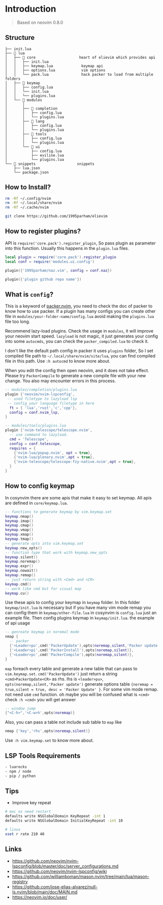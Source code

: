 # Introduction

> Based on neovim 0.8.0

## Structure

```text
├── init.lua
├── 📂 lua
│   ├── 📂 core                    heart of elievim which provides api
│   │   ├── init.lua
│   │   ├── keymap.lua             keymap api
│   │   ├── options.lua            vim options
│   │   └── pack.lua               hack packer to load from multiple folders
│   ├── 📂 keymap
│   │   ├── config.lua
│   │   └── init.lua
│   │   └── plugins.lua
│   └── 📂 modules
│       │
│       ├── 📂 completion
│       │   ├── config.lua
│       │   └── plugins.lua
│       ├── 📂 lang
│       │   ├── config.lua
│       │   └── plugins.lua
│       ├── 📂 tools
│       │   ├── config.lua
│       │   └── plugins.lua
│       └── 📂 ui
│           ├── config.lua
│           ├── eviline.lua
│           └── plugins.lua
└── 📂 snippets                   snippets
    ├── lua.json
    └── package.json

```

## How to Install?

```bash
rm -Rf ~/.config/nvim
rm -Rf ~/.local/share/nvim
rm -Rf ~/.cache/nvim

git clone https://github.com/1995parham/elievim
```

## How to register plugins?

API is `require('core.pack').register_plugin`, So pass plugin as parameter into this
function. Usually this happens in the `plugin.lua` files.

```lua
local plugin = require('core.pack').register_plugin
local conf = require('modules.ui.config')

plugin({'1995parham/naz.vim', config = conf.naz})

plugin({'plugin github repo name'})
```

## What is `config`?

This is a keyword of [packer.nvim](https://github.com/wbthomason/packer.nvim),
you need to check the doc of packer to know how to use packer.
If a plugin has many configs you can create other file in
`modules/your-folder-name/config.lua` avoid
making the `plugins.lua` file too long.

Recommend lazy-load plugins. Check the usage in `modules`,
it will improve your neovim
start speed. `lazyload` is not magic, it just generates your config into some `autocmds`,
you can check the `packer_compiled.lua` to check it.

I don't like the default path config in
packer it uses `plugins` folder, So I set
compiled file path to `~/.local/share/nvim/site/lua`, you can find compiled
file in this path. Use `:h autocmd`
to know more about.

When you edit the config then open neovim, and it does not take effect. Please try
`PackerCompile` to generate a new compile file with your new change.
You also may encounter errors in this process.

```lua
-- modules/completion/plugins.lua
plugin {'neovim/nvim-lspconfig',
 -- used filetype to lazyload lsp
 -- config your language filetype in here
  ft = { 'lua','rust','c','cpp'},
  config = conf.nvim_lsp,
}

-- modules/tools/plugins.lua
plugin {'nvim-telescope/telescope.nvim',
  -- use command to lazyload.
  cmd = 'Telescope',
  config = conf.telescope,
  requires = {
    {'nvim-lua/popup.nvim', opt = true},
    {'nvim-lua/plenary.nvim',opt = true},
    {'nvim-telescope/telescope-fzy-native.nvim',opt = true},
  }
}
```

## How to config keymap

In cosynvim there are some apis that make it easy to set keymap.
All apis are defined in `core/keymap.lua`.

```lua
-- functions to generate keymap by vim.keymap.set
keymap.nmap()
keymap.imap()
keymap.cmap()
keymap.vmap()
keymap.xmap()
keymap.tmap()
-- generate opts into vim.keymap.set
keymap.new_opts()
-- function type that work with keymap.new_opts
keymap.silent()
keymap.noremap()
keymap.expr()
keymap.nowait()
keymap.remap()
-- just return string with <Cmd> and <CR>
keymap.cmd()
-- work like cmd but for visual map
keymap.cu()
```

Use these apis to config your keymap in `keymap` folder. In this folder
`keymap/init.lua` is necessary but if you
have many vim mode remap you can config them in `keymap/other-file.lua`
in cosynvim is `config.lua` just an
example file.
Then config plugins keymap in `keymap/init.lua`. the example of api usage

```lua
-- genreate keymap in noremal mode
nmap {
  -- packer
  {'<Leader>pu',cmd('PackerUpdate'),opts(noremap,silent,'Packer update')},
  {'<Leader>pi',cmd('PackerInstall'),opts(noremap,silent)},
  {'<Leader>pc',cmd('PackerCompile'),opts(noremap,silent)},
}
```

`map` foreach every table and generate a new table that can pass to
`vim.keymap.set`. `cmd('PackerUpdate')` just
return a string `<cmd>PackerUpdate<CR>` as rhs. lhs is
`<leader>pu>`, `opts(noremap,silent,'Packer update')` generate options table
`{noremap = true,silent = true, desc = 'Packer Update' }`.
For some vim mode remap. not need use `cmd` function. oh maybe you will be
confused what is `<cmd>` check `:h <cmd>` you will get answer

```lua
-- window jump
{"<C-h>",'<C-w>h',opts(noremap)}
```

Also, you can pass a table not include sub table to `map` like

```lua
nmap {'key','rhs',opts(noremap,silent)}
```

Use `:h vim.keymap.set` to know more about.

## LSP Tools Requirements

```sh
- luarocks
- npm / node
- pip / python
```

## Tips

- Improve key repeat

```sh
# mac os need restart
defaults write NSGlobalDomain KeyRepeat -int 1
defaults write NSGlobalDomain InitialKeyRepeat -int 10

# linux
xset r rate 210 40
```

## Links

- <https://github.com/neovim/nvim-lspconfig/blob/master/doc/server_configurations.md>
- <https://github.com/neovim/nvim-lspconfig/wiki>
- <https://github.com/williamboman/mason.nvim/tree/main/lua/mason-registry>
- <https://github.com/jose-elias-alvarez/null-ls.nvim/blob/main/doc/MAIN.md>
- <https://neovim.io/doc/user/>
